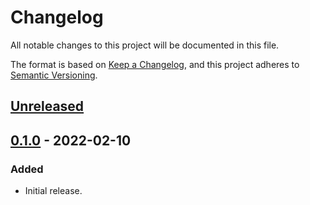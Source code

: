 # Changelog

All notable changes to this project will be documented in this file.

The format is based on [Keep a Changelog](https://keepachangelog.com/en/1.0.0/),
and this project adheres to [Semantic Versioning](https://semver.org/spec/v2.0.0.html).

## [Unreleased]

## [0.1.0] - 2022-02-10
### Added
- Initial release.

[Unreleased]: https://github.com/my-jam-store/catalog-service-core/compare/0.1.0...HEAD
[0.1.0]: https://github.com/my-jam-store/catalog-service-core/releases/tag/0.1.0
